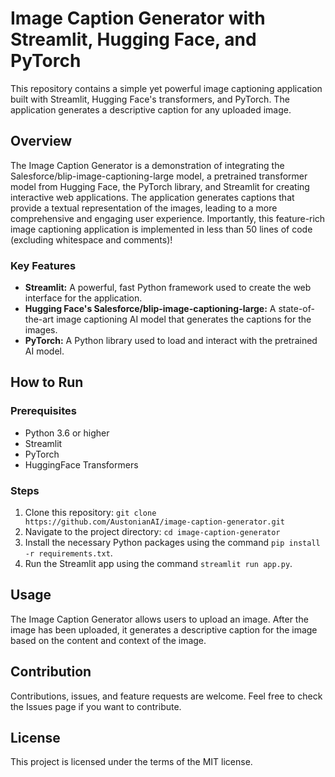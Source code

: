 # Image Caption Generator with Streamlit, Hugging Face, and PyTorch

This repository contains a simple yet powerful image captioning application built with Streamlit, Hugging Face's transformers, and PyTorch. The application generates a descriptive caption for any uploaded image.

## Overview

The Image Caption Generator is a demonstration of integrating the Salesforce/blip-image-captioning-large model, a pretrained transformer model from Hugging Face, the PyTorch library, and Streamlit for creating interactive web applications. The application generates captions that provide a textual representation of the images, leading to a more comprehensive and engaging user experience. Importantly, this feature-rich image captioning application is implemented in less than 50 lines of code (excluding whitespace and comments)!

### Key Features

- **Streamlit:** A powerful, fast Python framework used to create the web interface for the application.
- **Hugging Face's Salesforce/blip-image-captioning-large:** A state-of-the-art image captioning AI model that generates the captions for the images.
- **PyTorch:** A Python library used to load and interact with the pretrained AI model.

## How to Run

### Prerequisites

- Python 3.6 or higher
- Streamlit
- PyTorch
- HuggingFace Transformers

### Steps

1. Clone this repository: ```git clone https://github.com/AustonianAI/image-caption-generator.git```
2. Navigate to the project directory: ```cd image-caption-generator```
3. Install the necessary Python packages using the command ```pip install -r requirements.txt```.
4. Run the Streamlit app using the command ```streamlit run app.py```.

## Usage

The Image Caption Generator allows users to upload an image. After the image has been uploaded, it generates a descriptive caption for the image based on the content and context of the image.

## Contribution

Contributions, issues, and feature requests are welcome. Feel free to check the Issues page if you want to contribute.

## License

This project is licensed under the terms of the MIT license.
